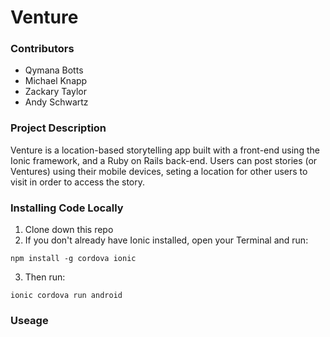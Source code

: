 # Venture

### Contributors

* Qymana Botts
* Michael Knapp
* Zackary Taylor
* Andy Schwartz

### Project Description

Venture is a location-based storytelling app built with a front-end using the Ionic framework, and a Ruby on Rails back-end. Users can post stories (or Ventures) using their mobile devices, seting a location for other users to visit in order to access the story. 

### Installing Code Locally

1. Clone down this repo
2. If you don't already have Ionic installed, open your Terminal and run:
````
npm install -g cordova ionic
````
3. Then run:
 ````
 ionic cordova run android
 ````
 


### Useage


